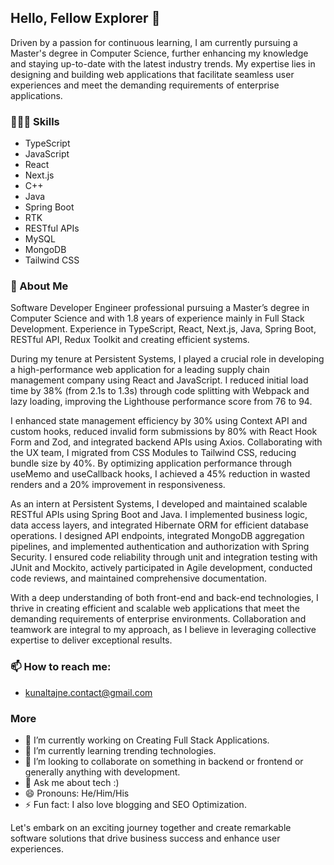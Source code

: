 ## Hello, Fellow Explorer 👋

Driven by a passion for continuous learning, I am currently pursuing a Master's degree in Computer Science, further enhancing my knowledge and staying up-to-date with the latest industry trends. My expertise lies in designing and building web applications that facilitate seamless user experiences and meet the demanding requirements of enterprise applications.

### 👨🏻‍💻 Skills
- TypeScript
- JavaScript
- React
- Next.js
- C++
- Java
- Spring Boot
- RTK
- RESTful APIs
- MySQL
- MongoDB
- Tailwind CSS

### 💬 About Me
Software Developer Engineer professional pursuing a Master’s degree in Computer Science and with 1.8 years of experience mainly in Full Stack Development. Experience in TypeScript, React, Next.js, Java, Spring Boot, RESTful API, Redux Toolkit and creating efficient systems.

During my tenure at Persistent Systems, I played a crucial role in developing a high-performance web application for a leading supply chain management company using React and JavaScript. I reduced initial load time by 38% (from 2.1s to 1.3s) through code splitting with Webpack and lazy loading, improving the Lighthouse performance score from 76 to 94.

I enhanced state management efficiency by 30% using Context API and custom hooks, reduced invalid form submissions by 80% with React Hook Form and Zod, and integrated backend APIs using Axios. Collaborating with the UX team, I migrated from CSS Modules to Tailwind CSS, reducing bundle size by 40%. By optimizing application performance through useMemo and useCallback hooks, I achieved a 45% reduction in wasted renders and a 20% improvement in responsiveness.

As an intern at Persistent Systems, I developed and maintained scalable RESTful APIs using Spring Boot and Java. I implemented business logic, data access layers, and integrated Hibernate ORM for efficient database operations. I designed API endpoints, integrated MongoDB aggregation pipelines, and implemented authentication and authorization with Spring Security. I ensured code reliability through unit and integration testing with JUnit and Mockito, actively participated in Agile development, conducted code reviews, and maintained comprehensive documentation.

With a deep understanding of both front-end and back-end technologies, I thrive in creating efficient and scalable web applications that meet the demanding requirements of enterprise environments. Collaboration and teamwork are integral to my approach, as I believe in leveraging collective expertise to deliver exceptional results.





### 📫 How to reach me:
- kunaltajne.contact@gmail.com

### More

- 🔭 I’m currently working on Creating Full Stack Applications.
- 🌱 I’m currently learning trending technologies.
- 👯 I’m looking to collaborate on something in backend or frontend or generally anything with development.
- 💬 Ask me about tech :)
- 😄 Pronouns: He/Him/His
- ⚡ Fun fact: I also love blogging and SEO Optimization.


Let's embark on an exciting journey together and create remarkable software solutions that drive business success and enhance user experiences.

<!--
**kunal-tajne/kunal-tajne** is a ✨ _special_ ✨ repository because its `README.md` (this file) appears on your GitHub profile.
-->
